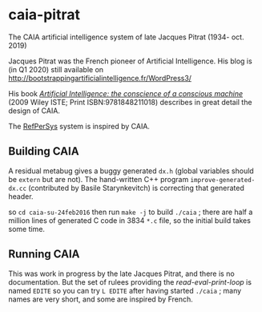 # caia-pitrat
The CAIA artificial intelligence system of late Jacques Pitrat (1934- oct. 2019)

Jacques Pitrat was the French pioneer of Artificial Intelligence.
His blog is (in Q1 2020) still available on http://bootstrappingartificialintelligence.fr/WordPress3/

His book [*Artificial Intelligence: the conscience of a conscious machine*](https://onlinelibrary.wiley.com/doi/book/10.1002/9780470611791) (2009 Wiley ISTE; Print ISBN:9781848211018)  describes in great detail the design of CAIA.

The [RefPerSys](http://refpersys.org/) system is inspired by CAIA.

## Building CAIA

A residual metabug gives a buggy generated `dx.h` (global variables should be `extern` but are not).
The hand-written C++ program `improve-generated-dx.cc` (contributed by Basile Starynkevitch) is correcting that generated header.

so `cd caia-su-24feb2016` then run `make -j` to build `./caia` ; there
are half a million lines of generated C code in 3834 `*.c` file, so
the initial build takes some time.

## Running CAIA

This was work in progress by the late Jacques Pitrat, and there is no
documentation. But the set of rulees providing the
*read-eval-print-loop* is named `EDITE` so you can try `L EDITE` after
having started `./caia` ; many names are very short, and some are
inspired by French.




